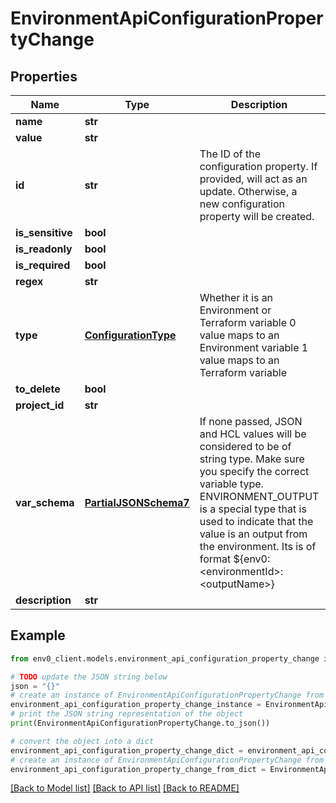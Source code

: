 # EnvironmentApiConfigurationPropertyChange


## Properties

Name | Type | Description | Notes
------------ | ------------- | ------------- | -------------
**name** | **str** |  | 
**value** | **str** |  | [optional] 
**id** | **str** | The ID of the configuration property. If provided, will act as an update. Otherwise, a new configuration property will be created. | [optional] 
**is_sensitive** | **bool** |  | [optional] 
**is_readonly** | **bool** |  | [optional] 
**is_required** | **bool** |  | [optional] 
**regex** | **str** |  | [optional] 
**type** | [**ConfigurationType**](ConfigurationType.md) | Whether it is an Environment or Terraform variable 0 value maps to an Environment variable 1 value maps to an Terraform variable | 
**to_delete** | **bool** |  | [optional] 
**project_id** | **str** |  | [optional] 
**var_schema** | [**PartialJSONSchema7**](PartialJSONSchema7.md) | If none passed, JSON and HCL values will be considered to be of string type. Make sure you specify the correct variable type. ENVIRONMENT_OUTPUT is a special type that is used to indicate that the value is an output from the environment. Its is of format ${env0:&lt;environmentId&gt;:&lt;outputName&gt;} | [optional] 
**description** | **str** |  | [optional] 

## Example

```python
from env0_client.models.environment_api_configuration_property_change import EnvironmentApiConfigurationPropertyChange

# TODO update the JSON string below
json = "{}"
# create an instance of EnvironmentApiConfigurationPropertyChange from a JSON string
environment_api_configuration_property_change_instance = EnvironmentApiConfigurationPropertyChange.from_json(json)
# print the JSON string representation of the object
print(EnvironmentApiConfigurationPropertyChange.to_json())

# convert the object into a dict
environment_api_configuration_property_change_dict = environment_api_configuration_property_change_instance.to_dict()
# create an instance of EnvironmentApiConfigurationPropertyChange from a dict
environment_api_configuration_property_change_from_dict = EnvironmentApiConfigurationPropertyChange.from_dict(environment_api_configuration_property_change_dict)
```
[[Back to Model list]](../README.md#documentation-for-models) [[Back to API list]](../README.md#documentation-for-api-endpoints) [[Back to README]](../README.md)



